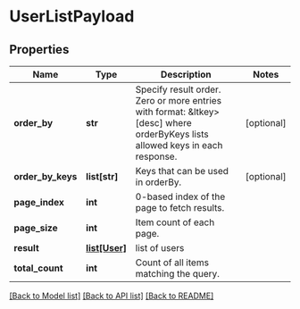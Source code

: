 # UserListPayload

## Properties
Name | Type | Description | Notes
------------ | ------------- | ------------- | -------------
**order_by** | **str** | Specify result order. Zero or more entries with format: &amp;ltkey&gt; [desc] where orderByKeys lists allowed keys in each response. | [optional] 
**order_by_keys** | **list[str]** | Keys that can be used in orderBy. | [optional] 
**page_index** | **int** | 0-based index of the page to fetch results. | 
**page_size** | **int** | Item count of each page. | 
**result** | [**list[User]**](User.md) | list of users | 
**total_count** | **int** | Count of all items matching the query. | 

[[Back to Model list]](../README.md#documentation-for-models) [[Back to API list]](../README.md#documentation-for-api-endpoints) [[Back to README]](../README.md)

